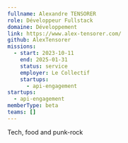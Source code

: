 ```yaml
---
fullname: Alexandre TENSORER
role: Développeur Fullstack
domaine: Développement
link: https://www.alex-tensorer.com/
github: AlexTensorer
missions:
  - start: 2023-10-11
    end: 2025-01-31
    status: service
    employer: Le Collectif
    startups:
      - api-engagement
startups:
  - api-engagement
memberType: beta
teams: []
---
```

Tech, food and punk-rock
